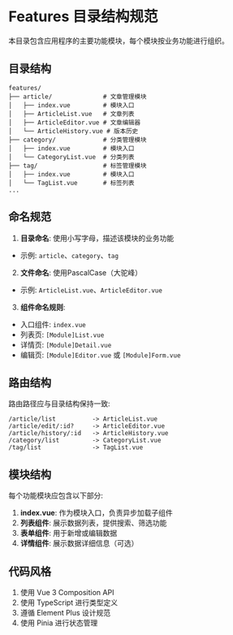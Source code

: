 # Features 目录结构规范

本目录包含应用程序的主要功能模块，每个模块按业务功能进行组织。

## 目录结构

```
features/
├── article/              # 文章管理模块
│   ├── index.vue         # 模块入口
│   ├── ArticleList.vue   # 文章列表
│   ├── ArticleEditor.vue # 文章编辑器
│   └── ArticleHistory.vue # 版本历史
├── category/             # 分类管理模块
│   ├── index.vue         # 模块入口
│   └── CategoryList.vue  # 分类列表
├── tag/                  # 标签管理模块
│   ├── index.vue         # 模块入口
│   └── TagList.vue       # 标签列表
...
```

## 命名规范

1. **目录命名**: 使用小写字母，描述该模块的业务功能

- 示例: `article`、`category`、`tag`

2. **文件命名**: 使用PascalCase（大驼峰）

- 示例: `ArticleList.vue`、`ArticleEditor.vue`

3. **组件命名规则**:

- 入口组件: `index.vue`
- 列表页: `[Module]List.vue`
- 详情页: `[Module]Detail.vue`
- 编辑页: `[Module]Editor.vue` 或 `[Module]Form.vue`

## 路由结构

路由路径应与目录结构保持一致:

```
/article/list          -> ArticleList.vue
/article/edit/:id?     -> ArticleEditor.vue
/article/history/:id   -> ArticleHistory.vue
/category/list         -> CategoryList.vue 
/tag/list              -> TagList.vue
```

## 模块结构

每个功能模块应包含以下部分:

1. **index.vue**: 作为模块入口，负责异步加载子组件
2. **列表组件**: 展示数据列表，提供搜索、筛选功能
3. **表单组件**: 用于新增或编辑数据
4. **详情组件**: 展示数据详细信息（可选）

## 代码风格

1. 使用 Vue 3 Composition API
2. 使用 TypeScript 进行类型定义
3. 遵循 Element Plus 设计规范
4. 使用 Pinia 进行状态管理 
